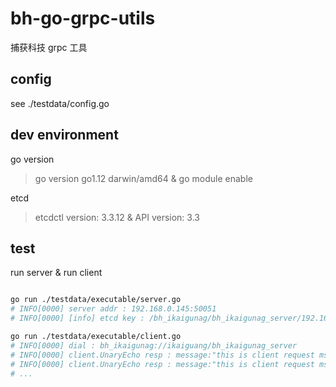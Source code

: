 # bh-go-grpc-utils

捕获科技 grpc 工具

## config

see ./testdata/config.go

## dev environment

go version

> go version go1.12 darwin/amd64 & go module enable

etcd 

> etcdctl version: 3.3.12 & API version: 3.3


## test 

run server & run client

```bash

go run ./testdata/executable/server.go
# INFO[0000] server addr : 192.168.0.145:50051            
# INFO[0000] [info] etcd key : /bh_ikaigunag/bh_ikaigunag_server/192.168.0.145:50051 

go run ./testdata/executable/client.go
# INFO[0000] dial : bh_ikaigunag://ikaiguang/bh_ikaigunag_server 
# INFO[0000] client.UnaryEcho resp : message:"this is client request msg" 
# INFO[0000] client.UnaryEcho resp : message:"this is client request msg" 
# ...

```